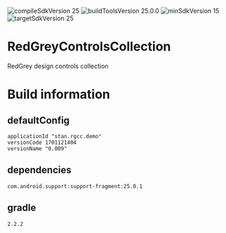 ![compileSdkVersion 25](https://img.shields.io/badge/compileSdkVersion-25-yellow.svg?style=true) ![buildToolsVersion 25.0.0](https://img.shields.io/badge/buildToolsVersion-25.0.0-blue.svg?style=true) ![minSdkVersion 15](https://img.shields.io/badge/minSdkVersion-15-red.svg?style=true) ![targetSdkVersion 25](https://img.shields.io/badge/targetSdkVersion-25-green.svg?style=true)

# RedGreyControlsCollection
RedGrey design controls collection

# Build information
## defaultConfig
	applicationId "stan.rgcc.demo"
	versionCode 1701121404
	versionName "0.009"
## dependencies
	com.android.support:support-fragment:25.0.1
## gradle
    2.2.2
